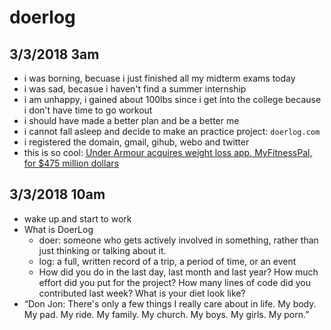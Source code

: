 # doerlog

## 3/3/2018 3am
- i was borning, becuase i just finished all my midterm exams today
- i was sad, becasue i haven't find a summer internship
- i am unhappy, i gained about 100lbs since i get into the college because i don't have time to go workout
- i should have made a better plan and be a better me
- i cannot fall asleep and decide to make an practice project: `doerlog.com`
- i registered the domain, gmail, gihub, webo and twitter
- this is so cool: [Under Armour acquires weight loss app, MyFitnessPal, for $475 million dollars](https://www.theverge.com/2015/2/4/7980793/under-armour-acquires-myfitnesspal-475-million)

## 3/3/2018 10am
- wake up and start to work
- What is DoerLog
  - doer: someone who gets actively involved in something, rather than just thinking or talking about it.
  - log: a full, written record of a trip, a period of time, or an event
  - How did you do in the last day, last month and last year? How much effort did you put for the project? How many lines of code did you contributed last week? What is your diet look like?
- “Don Jon: There's only a few things I really care about in life. My body. My pad. My ride. My family. My church. My boys. My girls. My porn.”
